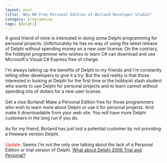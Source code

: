 ```yaml
---
layout: post
title: 'Why NO Free Personal Edition of Borland Developer Studio?'
category: programming
tags: [delphi]
---
```


A good friend of mine is interested in doing some Delphi programming for personal projects.  Unfortunately he has no way of using the latest release of Delphi without spending money on a new user license.  On the contrary, the hobbyist programmer who wishes to learn C# can download and use Microsoft's Visual C# Express free of charge.  <br /><br />I'm always talking up the benefits of Delphi to my friends and I'm constantly telling other developers to give it a try.  But the sad reality is that those interested in looking at Delphi for the first time or the hobbyist slash student who wants to use Delphi for personal projects and to learn cannot without spending lots of dollars for a new user license.<br /><br />Get a clue Borland!  Make a Personal Edition free for those programmers who wish to learn more about Delphi or use it for personal projects.  And make it downloadable from your web site.  You will have more Delphi customers in the long run if you do.<br /><br />As for my friend, Borland has just lost a potential customer by not providing a freeware version Delphi.<br /><br /><span style="color:red">Update</span>: Seems I'm not the only one talking about the lack of a Personal Edition or trial version of Delphi.  <a href="http://blog.marcocantu.com/blog/d2006trial.html">What about Delphi 2006 Trial and Personal?</a>
